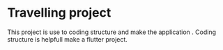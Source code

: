 # Travelling project
This project is use to coding structure and make the application .
Coding structure is helpfull make a flutter project.
